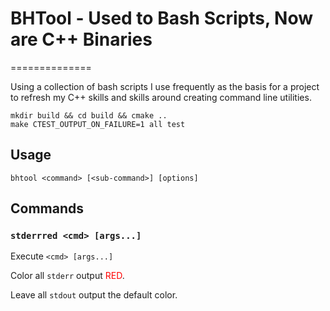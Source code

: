 # BHTool - Used to Bash Scripts, Now are C++ Binaries
==============

Using a collection of bash scripts I use frequently as the basis for a project to refresh my C++ skills and skills around creating command line utilities.


```shell
mkdir build && cd build && cmake ..
make CTEST_OUTPUT_ON_FAILURE=1 all test
```

## Usage

```
bhtool <command> [<sub-command>] [options]
```

## Commands

### `stderrred <cmd> [args...]`

Execute `<cmd> [args...]`

Color all `stderr` output <span style="color:red">RED</span>.

Leave all `stdout` output the default color.




